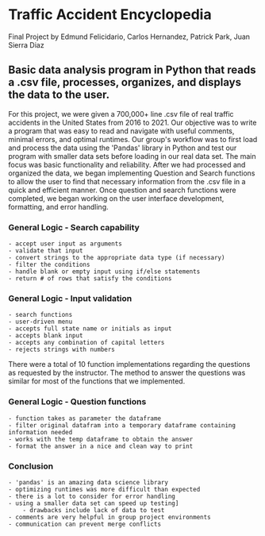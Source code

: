 # Traffic Accident Encyclopedia
Final Project by Edmund Felicidario, Carlos Hernandez, Patrick Park, Juan Sierra Diaz

## Basic data analysis program in Python that reads a .csv file, processes, organizes, and displays the data to the user.

For this project, we were given a 700,000+ line .csv file of real traffic accidents in the United States from 2016 to 2021.
Our objective was to write a program that was easy to read and navigate with useful comments, minimal errors, and optimal runtimes.
Our group's workflow was to first load and process the data using the 'Pandas' library in Python and test our program with smaller data sets before loading in our real data set. The main focus was basic functionality and reliability. 
After we had processed and organized the data, we began implementing Question and Search functions to allow the user to find that necessary information from the .csv file in a quick and efficient manner.
Once question and search functions were completed, we began working on the user interface development, formatting, and error handling.

### General Logic - Search capability
	- accept user input as arguments
	- validate that input
	- convert strings to the appropriate data type (if necessary)
	- filter the conditions
	- handle blank or empty input using if/else statements
	- return # of rows that satisfy the conditions
	
### General Logic - Input validation
	
	- search functions
	- user-driven menu
	- accepts full state name or initials as input
	- accepts blank input
	- accepts any combination of capital letters
	- rejects strings with numbers
	
There were a total of 10 function implementations regarding the questions as requested by the instructor. The method to answer the questions was similar for most of the functions that we implemented.

### General Logic - Question functions
	- function takes as parameter the dataframe
	- filter original datafram into a temporary dataframe containing information needed
	- works with the temp dataframe to obtain the answer
	- format the answer in a nice and clean way to print
		
### Conclusion
	- 'pandas' is an amazing data science library
	- optimizing runtimes was more difficult than expected
	- there is a lot to consider for error handling
	- using a smaller data set can speed up testing]
		- drawbacks include lack of data to test
	- comments are very helpful in group project environments
	- communication can prevent merge conflicts
